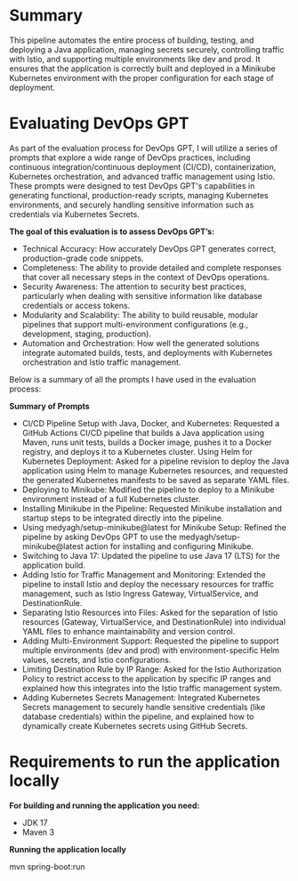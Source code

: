 # Summary
This pipeline automates the entire process of building, testing, and deploying a Java application, managing secrets securely, 
controlling traffic with Istio, and supporting multiple environments like dev and prod. It ensures that the application 
is correctly built and deployed in a Minikube Kubernetes environment with the proper configuration for each stage of deployment.

# Evaluating DevOps GPT

As part of the evaluation process for DevOps GPT, I will utilize a series of prompts that explore a wide range of DevOps practices, including continuous integration/continuous deployment (CI/CD), containerization, Kubernetes orchestration, and advanced traffic management using Istio. These prompts were designed to test DevOps GPT's capabilities in generating functional, production-ready scripts, managing Kubernetes environments, and securely handling sensitive information such as credentials via Kubernetes Secrets.

**The goal of this evaluation is to assess DevOps GPT’s:**

- Technical Accuracy: How accurately DevOps GPT generates correct, production-grade code snippets.
- Completeness: The ability to provide detailed and complete responses that cover all necessary steps in the context of DevOps operations.
- Security Awareness: The attention to security best practices, particularly when dealing with sensitive information like database credentials or access tokens.
- Modularity and Scalability: The ability to build reusable, modular pipelines that support multi-environment configurations (e.g., development, staging, production).
- Automation and Orchestration: How well the generated solutions integrate automated builds, tests, and deployments with Kubernetes orchestration and Istio traffic management.

Below is a summary of all the prompts I have used in the evaluation process:

**Summary of Prompts**

- CI/CD Pipeline Setup with Java, Docker, and Kubernetes: Requested a GitHub Actions CI/CD pipeline that builds a Java application using Maven, runs unit tests, builds a Docker image, pushes it to a Docker registry, and deploys it to a Kubernetes cluster.
Using Helm for Kubernetes Deployment: Asked for a pipeline revision to deploy the Java application using Helm to manage Kubernetes resources, and requested the generated Kubernetes manifests to be saved as separate YAML files.
- Deploying to Minikube: Modified the pipeline to deploy to a Minikube environment instead of a full Kubernetes cluster.
- Installing Minikube in the Pipeline: Requested Minikube installation and startup steps to be integrated directly into the pipeline.
- Using medyagh/setup-minikube@latest for Minikube Setup: Refined the pipeline by asking DevOps GPT to use the medyagh/setup-minikube@latest action for installing and configuring Minikube.
- Switching to Java 17: Updated the pipeline to use Java 17 (LTS) for the application build.
- Adding Istio for Traffic Management and Monitoring: Extended the pipeline to install Istio and deploy the necessary resources for traffic management, such as Istio Ingress Gateway, VirtualService, and DestinationRule.
- Separating Istio Resources into Files: Asked for the separation of Istio resources (Gateway, VirtualService, and DestinationRule) into individual YAML files to enhance maintainability and version control.
- Adding Multi-Environment Support: Requested the pipeline to support multiple environments (dev and prod) with environment-specific Helm values, secrets, and Istio configurations.
- Limiting Destination Rule by IP Range: Asked for the Istio Authorization Policy to restrict access to the application by specific IP ranges and explained how this integrates into the Istio traffic management system.
- Adding Kubernetes Secrets Management: Integrated Kubernetes Secrets management to securely handle sensitive credentials (like database credentials) within the pipeline, and explained how to dynamically create Kubernetes secrets using GitHub Secrets.
    
# Requirements to run the application locally

**For building and running the application you need:**

* JDK 17
* Maven 3

**Running the application locally**

mvn spring-boot:run
